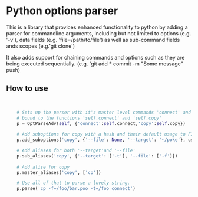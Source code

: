 Python options parser
==========

This is a library that provices enhanced functionality to python by adding a parser for commandline arguments, including but not limited to options (e.g. '-v'), data fields (e.g. 'file=/path/to/file') as well as sub-command fields ands scopes (e.g.'git clone')

It also adds support for chaining commands and options such as they are being executed sequentially. (e.g. 'git add * commit -m "Some message" push)

## How to use

```python


	# Sets up the parser with it's master level commands 'connect' and 'copy' 
	# bound to the functions 'self.connect' and 'self.copy'
	p = OptParseAdv(self, {'connect':self.connect,'copy':self.copy})
	
	# Add suboptions for copy with a hash and their default usage to FIELD
	p.add_suboptions('copy', {'--file': None, '--target': '~/poke'}, use=__FIELD__)

	# Add aliases for both '--target'and '--file'
	p.sub_aliases('copy', {'--target': ['-t'], '--file': ['-f']})
	
	# Add alise for copy
	p.master_aliases('copy', ['cp'])

	# Use all of that to parse a lovely string.
	p.parse('cp -f=/foo/bar.poo -t=/foo connect')


```